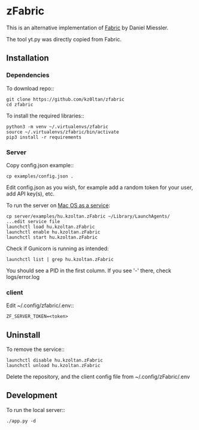 # zFabric

This is an alternative implementation of [Fabric](https://github.com/danielmiessler/fabric) by Daniel Miessler.

The tool yt.py was directly copied from Fabric.

## Installation

### Dependencies

To download repo::

    git clone https://github.com/kz0ltan/zfabric
    cd zfabric

To install the required libraries::

    python3 -m venv ~/.virtualenvs/zfabric
    source ~/.virtualenvs/zfabric/bin/activate
    pip3 install -r requirements

### Server

Copy config.json example::

    cp examples/config.json .

Edit config.json as you wish, for example add a random token for your user, add API key(s), etc.

To run the server on [Mac OS as a service](https://gist.github.com/johndturn/09a5c055e6a56ab61212204607940fa0#further-reading):

    cp server/examples/hu.kzoltan.zFabric ~/Library/LaunchAgents/
    ...edit service file
    launchctl load hu.kzoltan.zFabric
    launchctl enable hu.kzoltan.zFabric
    launchctl start hu.kzoltan.zFabric

Check if Gunicorn is running as intended:

    launchctl list | grep hu.kzoltan.zFabric

You should see a PID in the first column. If you see '-' there, check logs/error.log

### client

Edit ~/.config/zfabric/.env::

    ZF_SERVER_TOKEN=<token>

## Uninstall

To remove the service::

    launchctl disable hu.kzoltan.zFabric
    launchctl unload hu.kzoltan.zFabric

Delete the repository, and the client config file from ~/.config/zFabric/.env

## Development

To run the local server::

    ./app.py -d
